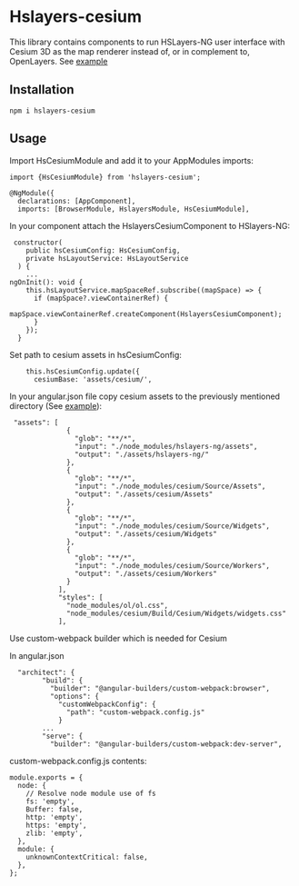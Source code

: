 # Hslayers-cesium

This library contains components to run HSLayers-NG user interface with Cesium 3D as the map renderer instead of, or in complement to, OpenLayers.
See [example](https://github.com/hslayers/examples/tree/master/cesium)

## Installation

```
npm i hslayers-cesium
```

## Usage

Import HsCesiumModule and add it to your AppModules imports:

```
import {HsCesiumModule} from 'hslayers-cesium';

@NgModule({
  declarations: [AppComponent],
  imports: [BrowserModule, HslayersModule, HsCesiumModule],

```

In your component attach the HslayersCesiumComponent to HSlayers-NG:

```
 constructor(
    public hsCesiumConfig: HsCesiumConfig,
    private hsLayoutService: HsLayoutService
  ) {
    ...  
ngOnInit(): void {
    this.hsLayoutService.mapSpaceRef.subscribe((mapSpace) => {
      if (mapSpace?.viewContainerRef) {
        mapSpace.viewContainerRef.createComponent(HslayersCesiumComponent);
      }
    });
  }
```

Set path to cesium assets in hsCesiumConfig:

```
    this.hsCesiumConfig.update({
      cesiumBase: 'assets/cesium/',
```

In your angular.json file copy cesium assets to the previously mentioned directory (See [example](https://github.com/hslayers/examples/blob/master/angular.json)):

```
 "assets": [
              {
                "glob": "**/*",
                "input": "./node_modules/hslayers-ng/assets",
                "output": "./assets/hslayers-ng/"
              },    
              {
                "glob": "**/*",
                "input": "./node_modules/cesium/Source/Assets",
                "output": "./assets/cesium/Assets"
              },
              {
                "glob": "**/*",
                "input": "./node_modules/cesium/Source/Widgets",
                "output": "./assets/cesium/Widgets"
              },
              {
                "glob": "**/*",
                "input": "./node_modules/cesium/Source/Workers",
                "output": "./assets/cesium/Workers"
              }
            ],
            "styles": [
              "node_modules/ol/ol.css",
              "node_modules/cesium/Build/Cesium/Widgets/widgets.css"
            ],
```

Use custom-webpack builder which is needed for Cesium

In angular.json

```
  "architect": {
        "build": {
          "builder": "@angular-builders/custom-webpack:browser",
          "options": {
            "customWebpackConfig": {
              "path": "custom-webpack.config.js"
            }
        ...
        "serve": {
          "builder": "@angular-builders/custom-webpack:dev-server",    
```


custom-webpack.config.js contents:

```
module.exports = {
  node: {
    // Resolve node module use of fs
    fs: 'empty',
    Buffer: false,
    http: 'empty',
    https: 'empty',
    zlib: 'empty',
  },
  module: {
    unknownContextCritical: false,
  },
};
```

